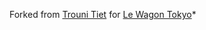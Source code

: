 Forked from [Trouni Tiet](https://linkedin.com/in/trouni) for [Le Wagon Tokyo](https://www.lewagon.com/tokyo)*
